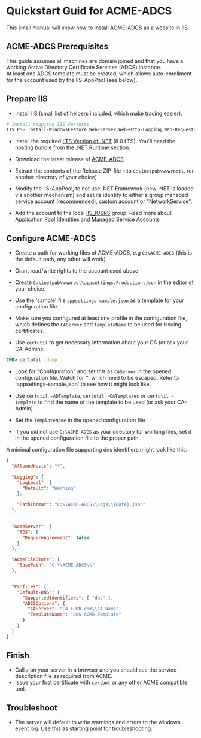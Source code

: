 # Quickstart Guid for ACME-ADCS

This small manual will show how to install ACME-ADCS as a website in IIS.

## ACME-ADCS Prerequisites

This guide assumes all machines are domain joined and that you have a working Active Directory Certificate Services (ADCS) instance.  
At least one ADCS template must be created, which allows auto-enrollment for the account used by the IIS-AppPool (see below).  


## Prepare IIS

- Install IIS (small list of helpers included, which make tracing easier).
```PowerShell
# Install required IIS Features
IIS PS> Install-WindowsFeature Web-Server,Web-Http-Logging,Web-Request-Monitor,Web-Http-Tracing,Web-Filtering,Web-IP-Security,Web-Mgmt-Console;
```

- Install the required [LTS Version of .NET](https://dotnet.microsoft.com/en-us/download/dotnet/8.0) (8.0 LTS). You'll need the hosting bundle from the .NET Runtime section.
- Download the latest release of [ACME-ADCS](https://github.com/glatzert/ACME-Server-ADCS/releases)

- Extract the contents of the Release ZIP-file into `C:\inetpub\wwwroot\`. (or another directory of your choice)
- Modify the IIS-AppPool, to not use .NET Framework (new .NET is loaded via another mechanism) and set its identity to either a group managed service account (recommended), custom account or "NetworkService".
- Add the account to the local [IIS_IUSRS](https://learn.microsoft.com/en-us/iis/get-started/planning-for-security/understanding-built-in-user-and-group-accounts-in-iis#understanding-the-new-iis_iusrs-group) group. Read more about [Application Pool Identities](https://learn.microsoft.com/en-us/iis/manage/configuring-security/application-pool-identities) and [Managed Service Accounts](https://learn.microsoft.com/de-de/windows-server/security/group-managed-service-accounts/group-managed-service-accounts-overview)

 
## Configure ACME-ADCS

- Create a path for working files of ACME-ADCS, e.g `C:\ACME-ADCS` (this is the default path, any other will work)
- Grant read/write rights to the account used above

- Create `C:\inetpub\wwwroot\appsettings.Production.json` in the editor of your choice.
- Use the 'sample' file `appsettings-sample.json` as a template for your configuration file.
- Make sure you configured at least one profile in the configuration file, which defines the `CAServer` and `TemplateName` to be used for issuing certificates.

- Use `certutil` to get necessary information about your CA (or ask your CA-Admin):
```cmd
CMD> certutil -dump
```
- Look for "Configuration" and set this as `CAServer` in the opened configuration file. Watch for '\', which need to be escaped. Refer to 'appsettings-sample.json' to see how it might look like.

- Use `certutil -ADTemplate`, `certutil -CATemplates` or `certutil -Template` to find the name of the template to be used (or ask your CA-Admin)
- Set the `TemplateName` in the opened configuration file

- If you did not use `C:\ACME-ADCS` as your directory for working files, set it in the opened configuration file to the proper path.

A minimal configuration file supporting dns identifiers might look like this:
```json
{
  "AllowedHosts": "*",

  "Logging": {
    "LogLevel": {
      "Default": "Warning"
    },

    "PathFormat": "C:\\ACME-ADCS\\Logs\\{Date}.json"
  },

  
  "AcmeServer": {
    "TOS": {
      "RequireAgreement": false
    }
  },

  "AcmeFileStore": {
    "BasePath": "C:\\ACME-ADCS\\"
  },


  "Profiles": {
    "Default-DNS": {
      "SupportedIdentifiers": [ "dns" ],
      "ADCSOptions": {
        "CAServer": "CA.FQDN.com\\CA Name",
        "TemplateName": "DNS-ACME-Template"
      }
    }
  }
}

```

## Finish

- Call `/` on your server in a browser and you should see the service-description file as required from ACME.
- Issue your first certificate with `certbot` or any other ACME compatible tool.

## Troubleshoot

- The server will default to write warnings and errors to the windows event log. Use this as starting point for troubleshooting.
